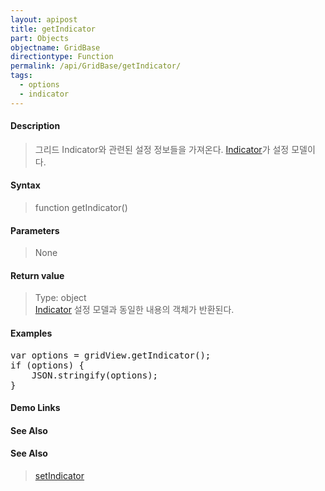 ```yaml
---
layout: apipost
title: getIndicator
part: Objects
objectname: GridBase
directiontype: Function
permalink: /api/GridBase/getIndicator/
tags:
  - options
  - indicator
---
```



#### Description

> 그리드 Indicator와 관련된 설정 정보들을 가져온다. [Indicator](/api/types/Indicator/)가 설정 모델이다.

#### Syntax

> function getIndicator()

#### Parameters

> None

#### Return value

> Type: object  
> [Indicator](/api/types/Indicator/) 설정 모델과 동일한 내용의 객체가 반환된다.

#### Examples 

<pre class="prettyprint">
var options = gridView.getIndicator();
if (options) {
	JSON.stringify(options);
}
</pre>

#### Demo Links
#### See Also

#### See Also
> [setIndicator](/api/GridBase/setIndicator)